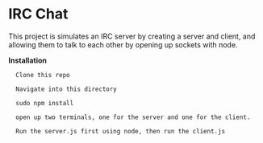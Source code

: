 # IRC Chat

This project is simulates an IRC server by creating a server and client, and allowing them to talk to each other by opening up sockets with node.

**Installation**
```
  Clone this repo

  Navigate into this directory

  sudo npm install

  open up two terminals, one for the server and one for the client.

  Run the server.js first using node, then run the client.js
```

